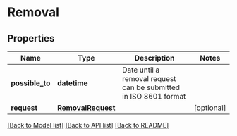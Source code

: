 # Removal

## Properties
Name | Type | Description | Notes
------------ | ------------- | ------------- | -------------
**possible_to** | **datetime** | Date until a removal request can be submitted in ISO 8601 format | 
**request** | [**RemovalRequest**](RemovalRequest.md) |  | [optional] 

[[Back to Model list]](../README.md#documentation-for-models) [[Back to API list]](../README.md#documentation-for-api-endpoints) [[Back to README]](../README.md)


